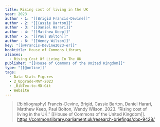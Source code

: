 ```yaml
---
title: Rising cost of living in the UK
year: 2023
author - 1: "[[Brigid Francis-Devine]]"
author - 2: "[[Cassie Barton]]"
author - 3: "[[Daniel Harari]]"
author - 4: "[[Matthew Keep]]"
author - 5: "[[Paul Bolton]]"
author - 6: "[[Wendy Wilson]]"
key: "[[@Francis-Devine2023-er]]"
booktitle: House of Commons Library
aliases:
  - Rising Cost Of Living In The UK
publisher: "[[House of Commons of the United Kingdom]]"
type: "[[@online]]"
tags:
  - Data-Stats-Figures
  - 2_Upgrade-MAY-2023
  - _BibTex-to-MD-Git
  - Website
---
```


> [!bibliography]
> Francis-Devine, Brigid, Cassie Barton, Daniel Harari, Matthew Keep, Paul Bolton, Wendy Wilson. 2023. “Rising cost of living in the UK.” [[House of Commons of the United Kingdom]]. https://commonslibrary.parliament.uk/research-briefings/cbp-9428/